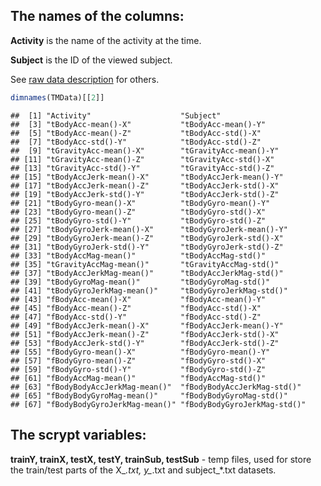 The names of the columns:
---------------------------
**Activity** is the name of the activity at the time. 

**Subject** is the ID of the viewed subject. 

See [raw data description](http://archive.ics.uci.edu/ml/datasets/Human+Activity+Recognition+Using+Smartphones) for others.


```r
dimnames(TMData)[[2]]
```

```
##  [1] "Activity"                    "Subject"                    
##  [3] "tBodyAcc-mean()-X"           "tBodyAcc-mean()-Y"          
##  [5] "tBodyAcc-mean()-Z"           "tBodyAcc-std()-X"           
##  [7] "tBodyAcc-std()-Y"            "tBodyAcc-std()-Z"           
##  [9] "tGravityAcc-mean()-X"        "tGravityAcc-mean()-Y"       
## [11] "tGravityAcc-mean()-Z"        "tGravityAcc-std()-X"        
## [13] "tGravityAcc-std()-Y"         "tGravityAcc-std()-Z"        
## [15] "tBodyAccJerk-mean()-X"       "tBodyAccJerk-mean()-Y"      
## [17] "tBodyAccJerk-mean()-Z"       "tBodyAccJerk-std()-X"       
## [19] "tBodyAccJerk-std()-Y"        "tBodyAccJerk-std()-Z"       
## [21] "tBodyGyro-mean()-X"          "tBodyGyro-mean()-Y"         
## [23] "tBodyGyro-mean()-Z"          "tBodyGyro-std()-X"          
## [25] "tBodyGyro-std()-Y"           "tBodyGyro-std()-Z"          
## [27] "tBodyGyroJerk-mean()-X"      "tBodyGyroJerk-mean()-Y"     
## [29] "tBodyGyroJerk-mean()-Z"      "tBodyGyroJerk-std()-X"      
## [31] "tBodyGyroJerk-std()-Y"       "tBodyGyroJerk-std()-Z"      
## [33] "tBodyAccMag-mean()"          "tBodyAccMag-std()"          
## [35] "tGravityAccMag-mean()"       "tGravityAccMag-std()"       
## [37] "tBodyAccJerkMag-mean()"      "tBodyAccJerkMag-std()"      
## [39] "tBodyGyroMag-mean()"         "tBodyGyroMag-std()"         
## [41] "tBodyGyroJerkMag-mean()"     "tBodyGyroJerkMag-std()"     
## [43] "fBodyAcc-mean()-X"           "fBodyAcc-mean()-Y"          
## [45] "fBodyAcc-mean()-Z"           "fBodyAcc-std()-X"           
## [47] "fBodyAcc-std()-Y"            "fBodyAcc-std()-Z"           
## [49] "fBodyAccJerk-mean()-X"       "fBodyAccJerk-mean()-Y"      
## [51] "fBodyAccJerk-mean()-Z"       "fBodyAccJerk-std()-X"       
## [53] "fBodyAccJerk-std()-Y"        "fBodyAccJerk-std()-Z"       
## [55] "fBodyGyro-mean()-X"          "fBodyGyro-mean()-Y"         
## [57] "fBodyGyro-mean()-Z"          "fBodyGyro-std()-X"          
## [59] "fBodyGyro-std()-Y"           "fBodyGyro-std()-Z"          
## [61] "fBodyAccMag-mean()"          "fBodyAccMag-std()"          
## [63] "fBodyBodyAccJerkMag-mean()"  "fBodyBodyAccJerkMag-std()"  
## [65] "fBodyBodyGyroMag-mean()"     "fBodyBodyGyroMag-std()"     
## [67] "fBodyBodyGyroJerkMag-mean()" "fBodyBodyGyroJerkMag-std()"
```

The scrypt variables:
---------------------
**trainY, trainX, testX, testY, trainSub, testSub** - temp files, used for store the train/test parts of the X_*.txt, y_*.txt and subject_*.txt datasets.
